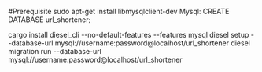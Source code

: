 #Prerequisite
sudo apt-get install libmysqlclient-dev
Mysql:
CREATE DATABASE url_shortener;

cargo install diesel_cli --no-default-features --features mysql
diesel setup --database-url mysql://username:password@localhost/url_shortener
diesel migration run --database-url mysql://username:password@localhost/url_shortener
